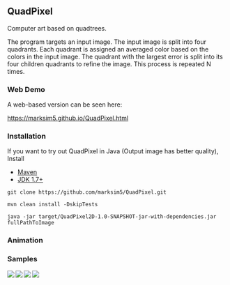 ## QuadPixel

Computer art based on quadtrees.

The program targets an input image. The input image is split into four quadrants. Each quadrant is assigned an averaged color based on the colors in the input image. The quadrant with the largest error is split into its four children quadrants to refine the image. This process is repeated N times.

### Web Demo

A web-based version can be seen here:

https://marksim5.github.io/QuadPixel.html

### Installation
If you want to try out QuadPixel in Java (Output image has better quality), Install
* [Maven](https://maven.apache.org/download.cgi)
* [JDK 1.7+](http://www.oracle.com/technetwork/java/javase/downloads/index.html)
```
git clone https://github.com/marksim5/QuadPixel.git

mvn clean install -DskipTests

java -jar target/QuadPixel2D-1.0-SNAPSHOT-jar-with-dependencies.jar fullPathToImage
```

### Animation


### Samples

<a href="url"><img src="https://github.com/marksim5/QuadPixel/blob/master/sample/sol.png" align="left" style="max-width:100%;" ></a>


<a href="url"><img src="https://github.com/marksim5/QuadPixel/blob/master/sample/apple.png" align="left" style="max-width:100%;" ></a>


<a href="url"><img src="https://github.com/marksim5/QuadPixel/blob/master/sample/google.png" align="left" style="max-width:100%;" ></a>

<a href="url"><img src="https://github.com/marksim5/QuadPixel/blob/master/sample/luigi.png" align="left" style="max-width:100%;" ></a>

